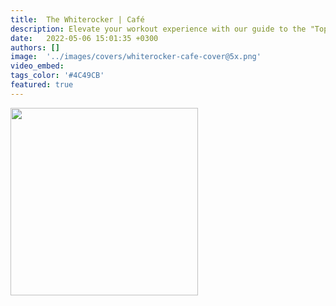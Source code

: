 ```yaml
---
title:  The Whiterocker | Café
description: Elevate your workout experience with our guide to the "Top 10 Men's Fragrances for Going to the Gym." From invigorating citrus bursts to long-lasting freshness, discover scents that not only keep you motivated but also leave a subtle and energizing trail as you conquer your fitness goals.
date:   2022-05-06 15:01:35 +0300
authors: []
image:  '../images/covers/whiterocker-cafe-cover@5x.png'
video_embed:
tags_color: '#4C49CB'
featured: true
---
```


<div class="gallery-box">
  <div class="gallery gallery--post">
    <img src="" width="300" height="300" loading="lazy" alt="">
  </div>
  <em><a href="" target="_blank"></a></em>
</div>
